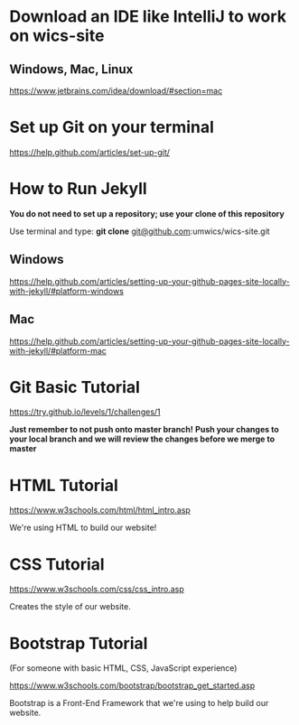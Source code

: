 # Download an IDE like IntelliJ to work on wics-site
## Windows, Mac, Linux

https://www.jetbrains.com/idea/download/#section=mac


# Set up Git on your terminal

https://help.github.com/articles/set-up-git/



# How to Run Jekyll

**You do not need to set up a repository; use your clone of this repository**

Use terminal and type:
**git clone** git@github.com:umwics/wics-site.git

## Windows

https://help.github.com/articles/setting-up-your-github-pages-site-locally-with-jekyll/#platform-windows

## Mac

https://help.github.com/articles/setting-up-your-github-pages-site-locally-with-jekyll/#platform-mac



# Git Basic Tutorial

https://try.github.io/levels/1/challenges/1

**Just remember to not push onto master branch!**
**Push your changes to your local branch and we will review the changes before we merge to master**

# HTML Tutorial

https://www.w3schools.com/html/html_intro.asp

We're using HTML to build our website! 

# CSS Tutorial

https://www.w3schools.com/css/css_intro.asp

Creates the style of our website. 



# Bootstrap Tutorial 

(For someone with basic HTML, CSS, JavaScript experience)

https://www.w3schools.com/bootstrap/bootstrap_get_started.asp

Bootstrap is a Front-End Framework that we're using to help build our website.
